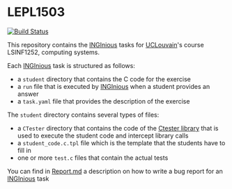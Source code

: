 # LEPL1503
[![Build Status](https://travis-ci.org/obonaventure/LEPL1503.svg?branch=master)](https://travis-ci.org/obonaventure/LEPL1503)

This repository contains the [INGInious](https://www.inginious.org) tasks for [UCLouvain](https://www.uclouvain.be)'s course LSINF1252, computing systems. 

Each [INGInious](https://www.inginious.org) task is structured as follows:

 - a ``student`` directory that contains the C code for the exercise
 - a ``run`` file that is executed by [INGInious](https://www.inginious.org) when a student provides an answer
 - a ``task.yaml`` file that provides the description of the exercise
 
The ``student`` directory contains several types of files:

 - a ``CTester`` directory that contains the code of the [Ctester library](https://github.com/UCL-INGI/CTester) that is used to execute the student code and intercept library calls
 - a ``student_code.c.tpl`` file which is the template that the students have to fill in
 - one or more ``test.c`` files that contain the actual tests
 
 You can find in [Report.md](Report.md) a description on how to write a bug report for an [INGInious](https://www.inginious.org) task

